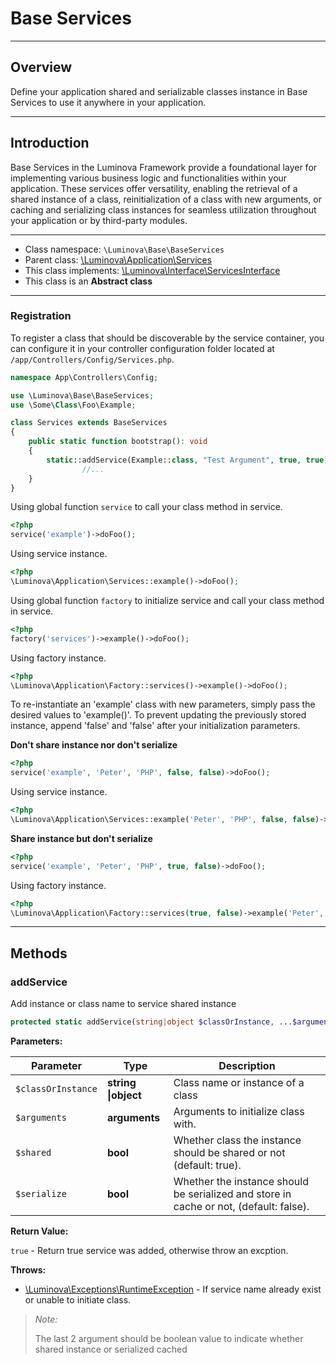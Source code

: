 # Base Services

***

## Overview

Define your application shared and serializable classes instance in Base Services to use it anywhere in your application.

***

## Introduction

Base Services in the Luminova Framework provide a foundational layer for implementing various business logic and functionalities within your application. These services offer versatility, enabling the retrieval of a shared instance of a class, reinitialization of a class with new arguments, or caching and serializing class instances for seamless utilization throughout your application or by third-party modules.

***

* Class namespace: `\Luminova\Base\BaseServices`
* Parent class: [\Luminova\Application\Services](/application/services.md)
* This class implements:
[\Luminova\Interface\ServicesInterface](#interface/services-interface)
* This class is an **Abstract class**

***

### Registration

To register a class that should be discoverable by the service container, you can configure it in your controller configuration folder located at `/app/Controllers/Config/Services.php`.

```php 
namespace App\Controllers\Config;

use \Luminova\Base\BaseServices;
use \Some\Class\Foo\Example;

class Services extends BaseServices
{
    public static function bootstrap(): void
    {
        static::addService(Example::class, "Test Argument", true, true);
				//...
    }
}
```

Using global function `service` to call your class method in service.

```php 
<?php 
service('example')->doFoo();
```

Using service instance.

```php 
<?php 
\Luminova\Application\Services::example()->doFoo();
```

Using global function `factory` to initialize service and call your class method in service.

```php 
<?php 
factory('services')->example()->doFoo();
```

Using factory instance.

```php 
<?php 
\Luminova\Application\Factory::services()->example()->doFoo();
```

To re-instantiate an 'example' class with new parameters, simply pass the desired values to 'example()'. To prevent updating the previously stored instance, append 'false' and 'false' after your initialization parameters.

**Don't share instance nor don't serialize**
```php 
<?php 
service('example', 'Peter', 'PHP', false, false)->doFoo();
```

Using service instance.

```php 
<?php 
\Luminova\Application\Services::example('Peter', 'PHP', false, false)->doFoo();
```

**Share instance but don't serialize**
```php 
<?php 
service('example', 'Peter', 'PHP', true, false)->doFoo();
```

Using factory instance.

```php 
<?php 
\Luminova\Application\Factory::services(true, false)->example('Peter', 'PHP')->doFoo();
```

***

## Methods

### addService

Add instance or class name to service shared instance

```php
protected static addService(string|object $classOrInstance, ...$arguments): true
```

**Parameters:**

| Parameter | Type | Description |
|-----------|------|-------------|
| `$classOrInstance` | **string &#124;object** | Class name or instance of a class |
| `$arguments` | **arguments** | Arguments to initialize class with. |
| `$shared` | **bool** | Whether class the instance should be shared or not (default: true). |
| `$serialize` | **bool** | Whether the instance should be serialized and store in cache or not, (default: false). |

**Return Value:**

`true` - Return true service was added, otherwise throw an excption.

**Throws:**

- [\Luminova\Exceptions\RuntimeException](/exceptions/classes.md#RuntimeException) - If service name already exist or unable to initiate class.

> *Note:*
> 
> The last 2 argument should be boolean value to indicate whether shared instance or serialized cached